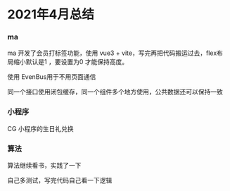 # 2021年4月总结

### ma

ma 开发了会员打标签功能，使用 vue3 + vite，写完再把代码搬运过去，flex布局缩小默认是1 ，要设置为0 才能保持高度。

使用 EvenBus用于不用页面通信

同一个接口使用闭包缓存，同一个组件多个地方使用，公共数据还可以保持一致

### 小程序

CG 小程序的生日礼兑换

### 算法

算法继续看书，实践了一下

自己多测试，写完代码自己看一下逻辑